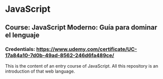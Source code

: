 # JavaScript
## Course: JavaScript Moderno: Guía para dominar el lenguaje 
### Credentials: https://www.udemy.com/certificate/UC-17a84a10-7d0b-49ad-8562-246d6fa489ce/
This is the content of an entry course of JavaScript. All this repository is an introduction of that web language.

